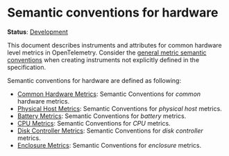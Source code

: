 <!--- Hugo front matter used to generate the website version of this page:
linkTitle: Hardware
--->

# Semantic conventions for hardware

**Status**: [Development][DocumentStatus]

This document describes instruments and attributes for common hardware level
metrics in OpenTelemetry. Consider the [general metric semantic conventions](/docs/general/metrics.md#general-guidelines)
when creating instruments not explicitly defined in the specification.

Semantic conventions for hardware are defined as following:

* [Common Hardware Metrics](common.md): Semantic Conventions for *common* hardware metrics.
* [Physical Host Metrics](host.md): Semantic Conventions for *physical host* metrics.
* [Battery Metrics](battery.md): Semantic Conventions for *battery* metrics.
* [CPU Metrics](cpu.md): Semantic Conventions for *CPU* metrics.
* [Disk Controller Metrics](disk-controller.md): Semantic Conventions for *disk controller* metrics.
* [Enclosure Metrics](enclosure.md): Semantic Conventions for *enclosure* metrics.

[DocumentStatus]: https://opentelemetry.io/docs/specs/otel/document-status
